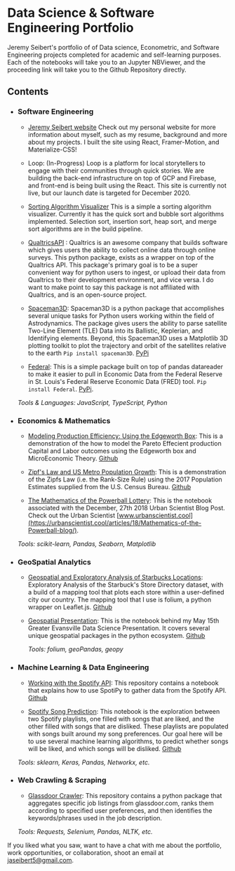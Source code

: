 # Data Science & Software Engineering Portfolio
Jeremy Seibert's portfolio of of Data science, Econometric, and Software Engineering projects completed for academic and self-learning purposes. Each of the notebooks will take you to an Jupyter NBViewer, and the proceeding link will take you to the Github Repository directly.

## Contents


- ###  Software Engineering
	- [Jeremy Seibert website](https://www.jeremyseibert.com) Check out my personal website for more information about myself, such as my resume, background and more about my projects. I built the site using React, Framer-Motion, and Materialize-CSS!
	
	- Loop: (In-Progress) Loop is a platform for local storytellers to engage with their communities through quick stories. We are building the back-end infrastructure on top of GCP and Firebase, and front-end is being built using the React. This site is currently not live, but our launch date is targeted for December 2020.
	
	- [Sorting Algorithm Visualizer](https://www.jeremyseibert.com/projects/sorting-visualizer) This is a simple a sorting algorithm visualizer. Currently it has the quick sort and bubble sort algorithms implemented. Selection sort, insertion sort, heap sort, and merge sort algorithms are in the build pipeline. 
	
	- [QualtricsAPI](https://github.com/Jaseibert/QualtricsAPI) : Qualtrics is an awesome company that builds software which gives users the ability to collect online data through online surveys. This python package, exists as a wrapper on top of the Qualtrics API. This package's primary goal is to be a super convenient way for python users to ingest, or upload their data from Qualtrics to their development environment, and vice versa. I do want to make point to say this package is not affiliated with Qualtrics, and is an open-source project.
	
	- [Spaceman3D](https://github.com/Jaseibert/SpaceMan): Spaceman3D is a python package that accomplishes several unique tasks for Python users working within the field of Astrodynamics. The package gives users the ability to parse satellite Two-Line Element (TLE) Data into its Ballistic, Keplerian, and Identifying elements. Beyond, this Spaceman3D uses a Matplotlib 3D plotting toolkit to plot the trajectory and orbit of the satellites relative to the earth `Pip install spaceman3D`. [PyPi](https://pypi.org/project/Spaceman3D/)
	
	 - [Federal](https://github.com/Jaseibert/Federal): This is a simple package built on top of pandas datareader to    make it easier to pull in Economic Data from the Federal Reserve in St. Louis's Federal Reserve Economic Data (FRED) tool. `Pip install Federal`. [PyPi](https://pypi.org/project/Federal/). 


	 
	 _Tools & Languages: JavaScript, TypeScript, Python_ 
	
- ### Economics & Mathematics

  - [Modeling Production Efficiency: Using the Edgeworth Box](https://nbviewer.jupyter.org/github/Jaseibert/Computational-Economics/blob/main/Edgeworth%20Box.ipynb): This is a demonstration of the how to model the Pareto Effecient production Capital and Labor outcomes using the Edgeworth box and MicroEconomic Theory. [Github](https://github.com/Jaseibert/Computational-Economics/blob/main/Edgeworth%20Box.ipynb) 

   - [Zipf's Law and US Metro Population Growth](https://nbviewer.jupyter.org/github/Jaseibert/Zipfs_Law_Population_Growth/blob/master/Notebook.ipynb): This is a demonstration of the Zipfs Law (i.e. the Rank-Size Rule) using the 2017 Population Estimates supplied from the U.S. Census Bureau. [Github](https://github.com/Jaseibert/Zipfs_Law_Population_Growth) 

   - [The Mathematics of the Powerball Lottery](https://github.com/UrbanScientist/1_Mathematical_Understanding_of_Powerball/blob/master/1_Mathematical_Understanding_of_the_Powerball.ipynb): This is the notebook associated with the December, 27th 2018 Urban Scientist Blog Post. Check out the Urban Scientist [www.urbanscientist.cool](https://urbanscientist.cool/articles/18/Mathematics-of-the-Powerball-blog/). 
   
	_Tools: scikit-learn, Pandas, Seaborn, Matplotlib_ 
	
- ### GeoSpatial Analytics

  - [Geospatial and Exploratory Analysis of Starbucks Locations](https://nbviewer.jupyter.org/github/Jaseibert/Starbucks_GeoSpatial_Analysis/blob/master/Notebook.ipynb): Exploratory Analysis of the Starbuck's Store Directory dataset, with a build of a mapping tool that plots each store within a user-defined city our country. The mapping tool that I use is folium, a python wrapper on Leaflet.js. [Github](https://github.com/Jaseibert/Starbucks_GeoSpatial_Analysis) 
  
  - [Geospatial Presentation](https://nbviewer.jupyter.org/github/Jaseibert/GeospatialPresentation/blob/master/Geospatial-Analysis-Intro.ipynb): This is the notebook behind my May 15th Greater Evansville Data Science Presentation. It covers several unique geospatial packages in the python ecosystem. [Github](https://github.com/Jaseibert/GeospatialPresentation) 
 
	_Tools: folium, geoPandas, geopy_

- ###  Machine Learning & Data Engineering
	
	- [Working with the Spotify API](https://nbviewer.jupyter.org/github/Jaseibert/Spotipy_and_Spotify_API/blob/master/Notebook.ipynb): This repository contains a notebook that explains how to use SpotiPy to gather data from the Spotify API. [Github](https://github.com/Jaseibert/Spotipy_and_Spotify_API) 
	
	- [Spotify Song Prediction](https://nbviewer.jupyter.org/github/Jaseibert/Spotify_Song_Predictions/blob/master/Notebook.ipynb): This notebook is the exploration between two Spotify playlists, one filled with songs that are liked, and the other filled with songs that are disliked. These playlists are populated with songs built around my song preferences. Our goal here will be to use several machine learning algorithms, to predict whether songs will be liked, and which songs will be disliked. [Github](https://github.com/Jaseibert/Spotify_Song_Predictions) 

	_Tools: sklearn, Keras, Pandas, Networkx, etc._

- ###  Web Crawling & Scraping
	
	- [Glassdoor Crawler](https://github.com/Jaseibert/Glassdoor_Crawler/): This repository contains a python package that aggregates specific job listings from glassdoor.com, ranks them according to specified user preferences, and then identifies the keywords/phrases used in the job description.
	
	_Tools: Requests, Selenium, Pandas, NLTK, etc._

If you liked what you saw, want to have a chat with me about the portfolio, work opportunities, or collaboration, shoot an email at jaseibert5@gmail.com. 
